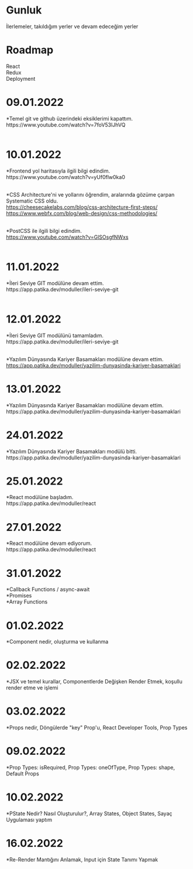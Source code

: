 # Gunluk 
İlerlemeler, takıldığım yerler ve devam edeceğim yerler

<h1>Roadmap </h1> 
React <br>
Redux <br>
Deployment<br>
<h1>09.01.2022</h1>
*Temel git ve github üzerindeki eksiklerimi kapattım. <br>
https://www.youtube.com/watch?v=7foV53lJhVQ <br><br>


<h1>10.01.2022</h1> 
*Frontend yol haritasıyla ilgili bilgi edindim. <br>
https://www.youtube.com/watch?v=yUf0flw0ka0 <br><br>


*CSS Architecture'ni ve yollarını öğrendim, aralarında gözüme çarpan Systematic CSS oldu. <br>
https://cheesecakelabs.com/blog/css-architecture-first-steps/ <br>
https://www.webfx.com/blog/web-design/css-methodologies/ <br><br>


*PostCSS ile ilgili bilgi edindim. <br>
https://www.youtube.com/watch?v=GlSOsgfNWxs <br><br>


<h1>11.01.2022</h1>
*İleri Seviye GIT modülüne devam ettim. <br>
https://app.patika.dev/moduller/ileri-seviye-git <br><br>


<h1>12.01.2022</h1>
*İleri Seviye GIT modülünü tamamladım. <br>
https://app.patika.dev/moduller/ileri-seviye-git <br><br>


*Yazılım Dünyasında Kariyer Basamakları modülüne devam ettim. <br>
https://app.patika.dev/moduller/yazilim-dunyasinda-kariyer-basamaklari <br>


<h1>13.01.2022</h1>
*Yazılım Dünyasında Kariyer Basamakları modülüne devam ettim. <br>
https://app.patika.dev/moduller/yazilim-dunyasinda-kariyer-basamaklari <br>


<h1>24.01.2022</h1>
*Yazılım Dünyasında Kariyer Basamakları modülü bitti. <br>
https://app.patika.dev/moduller/yazilim-dunyasinda-kariyer-basamaklari <br>


<h1>25.01.2022</h1>
*React modülüne başladım. <br>
https://app.patika.dev/moduller/react <br>


<h1>27.01.2022</h1>
*React modülüne devam ediyorum. <br>
https://app.patika.dev/moduller/react <br>


<h1>31.01.2022</h1>
*Callback Functions / async-await <br>
*Promises <br>
*Array Functions <br>


<h1>01.02.2022</h1>
*Component nedir, oluşturma ve kullanma <br>


<h1>02.02.2022</h1>
*JSX ve temel kurallar, Componentlerde Değişken Render Etmek, koşullu render etme ve işlemi <br>


<h1>03.02.2022</h1>
*Props nedir, Döngülerde "key" Prop'u, React Developer Tools, Prop Types <br>


<h1>09.02.2022</h1>
*Prop Types: isRequired, Prop Types: oneOfType, Prop Types: shape, Default Props<br>


<h1>10.02.2022</h1>
*PState Nedir? Nasıl Oluşturulur?, Array States, Object States, Sayaç Uygulaması yaptım<br>


<h1>16.02.2022</h1>
*Re-Render Mantığını Anlamak, Input için State Tanımı Yapmak<br>



